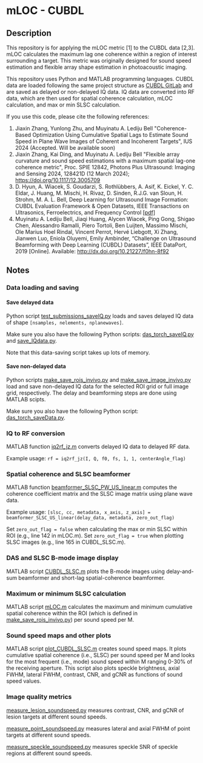 # mLOC - CUBDL

## Description

This repository is for applying the mLOC metric [1] to the CUBDL data [2,3]. mLOC calculates the maximum lag one coherence within a region of interest surrounding a target. This metric was originally designed for sound speed estimation and flexible array shape estimation in photoacoustic imaging.

This repository uses Python and MATLAB programming languages. CUBDL data are loaded following the same project structure as [CUBDL GitLab](https://gitlab.com/dongwoon.hyun/cubdl/-/tree/master) and are saved as delayed or non-delayed IQ data. IQ data are converted into RF data, which are then used for spatial coherence calculation, mLOC calculation, and max or min SLSC calculation.

If you use this code, please cite the following references:

1. Jiaxin Zhang, Yunlong Zhu, and Muyinatu A. Lediju Bell "Coherence-Based Optimization Using Cumulative Spatial Lags to Estimate Sound Speed in Plane Wave Images of Coherent and Incoherent Targets", IUS 2024 (Accepted. Will be available soon)
2. Jiaxin Zhang, Kai Ding, and Muyinatu A. Lediju Bell "Flexible array curvature and sound speed estimations with a maximum spatial lag-one coherence metric", Proc. SPIE 12842, Photons Plus Ultrasound: Imaging and Sensing 2024, 128421D (12 March 2024); https://doi.org/10.1117/12.3005709
3. D. Hyun, A. Wiacek, S. Goudarzi, S. Rothlübbers, A. Asif, K. Eickel, Y. C. Eldar, J. Huang, M. Mischi, H. Rivaz, D. Sinden, R.J.G. van Sloun, H. Strohm, M. A. L. Bell, Deep Learning for Ultrasound Image Formation: CUBDL Evaluation Framework & Open Datasets, IEEE Transactions on Ultrasonics, Ferroelectrics, and Frequency Control [[pdf]](https://ieeexplore.ieee.org/stamp/stamp.jsp?tp=&arnumber=9475029)
4. Muyinatu A. Lediju Bell, Jiaqi Huang, Alycen Wiacek, Ping Gong, Shigao Chen, Alessandro Ramalli, Piero Tortoli, Ben Luijten, Massimo Mischi, Ole Marius Hoel Rindal, Vincent Perrot, Hervé Liebgott, Xi Zhang, Jianwen Luo, Eniola Oluyemi, Emily Ambinder, “Challenge on Ultrasound Beamforming with Deep Learning (CUBDL) Datasets”, IEEE DataPort, 2019 [Online]. Available: http://dx.doi.org/10.21227/f0hn-8f92

## Notes

### Data loading and saving

#### Save delayed data

Python script [test_submissions_saveIQ.py](submissions/test_submissions_saveIQ.py) loads and saves delayed IQ data of shape `[nsamples, nelements, nplanewaves]`.

Make sure you also have the following Python scripts: [das_torch_saveIQ.py](cubdl/das_torch_saveIQ.py) and [save_IQdata.py](scoring/save_IQdata.py).

Note that this data-saving script takes up lots of memory.

#### Save non-delayed data

Python scripts [make_save_rois_invivo.py](scoring/make_save_rois_invivo.py) and [make_save_image_invivo.py](scoring/make_save_image_invivo.py) load and save non-delayed IQ data for the selected ROI grid or full image grid, respectively. The delay and beamforming steps are done using MATLAB scipts.

Make sure you also have the following Python script: [das_torch_saveData.py](cubdl/das_torch_saveData.py).

### IQ to RF conversion

MATLAB function [iq2rf_jz.m](MATLAB_code/iq2rf_jz.m) converts delayed IQ data to delayed RF data.

Example usage: `rf = iq2rf_jz(I, Q, f0, fs, 1, 1, centerAngle_flag)`

### Spatial coherence and SLSC beamformer

MATLAB function [beamformer_SLSC_PW_US_linear.m](MATLAB_code/beamformer_SLSC_PW_US_linear.m) computes the coherence coefficient matrix and the SLSC image matrix using plane wave data.

Example usage: `[slsc, cc, metadata, x_axis, z_axis] = beamformer_SLSC_US_linear(delay_data, metadata, zero_out_flag)`

Set `zero_out_flag = false` when calculating the max or min SLSC within ROI (e.g., line 142 in mLOC.m). Set `zero_out_flag = true` when plotting SLSC images (e.g., line 165 in CUBDL_SLSC.m).

### DAS and SLSC B-mode image display

MATLAB script [CUBDL_SLSC.m](MATLAB_code/CUBDL_SLSC.m) plots the B-mode images using delay-and-sum beamformer and short-lag spatial-coherence beamformer.

### Maximum or minimum SLSC calculation

MATLAB script [mLOC.m](MATLAB_code/mLOC.m) calculates the maximum and minimum cumulative spatial coherence within the ROI (which is defined in [make_save_rois_invivo.py](scoring/make_save_rois_invivo.py)) per sound speed per M.

### Sound speed maps and other plots

MATLAB script [plot_CUBDL_SLSC.m](MATLAB_code/plot_CUBDL_SLSC.m) creates sound speed maps. It plots cumulative spatial coherence (i.e., SLSC) per sound speed per M and looks for the most frequent (i.e., mode) sound speed within M ranging 0-30% of the receiving aperture.
This script also plots speckle brightness, axial FWHM, lateral FWHM, contrast, CNR, and gCNR as functions of sound speed values.

### Image quality metrics

[measure_lesion_soundspeed.py](scoring/measure_lesion_soundspeed.py) measures contrast, CNR, and gCNR of lesion targets at different sound speeds.

[measure_point_soundspeed.py](scoring/measure_point_soundspeed.py) measures lateral and axial FWHM of point targets at different sound speeds.

[measure_speckle_soundspeed.py](scoring/measure_speckle_soundspeed.py) measures speckle SNR of speckle regions at different sound speeds.
